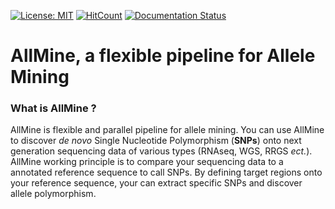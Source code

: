 [![License: MIT](https://img.shields.io/badge/License-MIT-yellow.svg)](https://opensource.org/licenses/MIT)     [![HitCount](http://hits.dwyl.io/tbersez/Allmine.svg)](http://hits.dwyl.io/tbersez/Allmine) [![Documentation Status](https://readthedocs.org/projects/allmine/badge/?version=latest)](https://allmine.readthedocs.io/en/latest/?badge=latest)
# AllMine, a flexible pipeline for Allele Mining
### What is AllMine ?
AllMine is flexible and parallel pipeline for allele mining. You can use AllMine to discover *de novo* Single Nucleotide Polymorphism (**SNPs**) onto next generation sequencing data of various types (RNAseq, WGS, RRGS *ect.*). AllMine working principle is to compare your sequencing data to a annotated reference sequence to call SNPs. By defining target regions onto your reference sequence, your can extract specific SNPs and discover allele polymorphism. 
